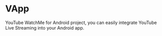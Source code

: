 # VApp
YouTube WatchMe for Android project, you can easily integrate YouTube Live Streaming into your Android app.
